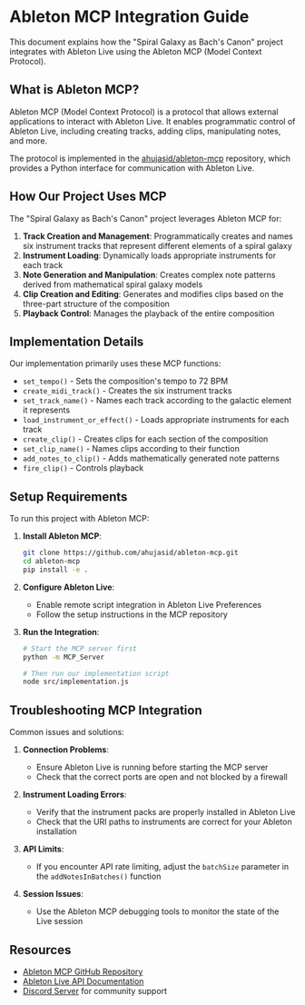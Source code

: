 # Ableton MCP Integration Guide

This document explains how the "Spiral Galaxy as Bach's Canon" project integrates with Ableton Live using the Ableton MCP (Model Context Protocol).

## What is Ableton MCP?

Ableton MCP (Model Context Protocol) is a protocol that allows external applications to interact with Ableton Live. It enables programmatic control of Ableton Live, including creating tracks, adding clips, manipulating notes, and more.

The protocol is implemented in the [ahujasid/ableton-mcp](https://github.com/ahujasid/ableton-mcp) repository, which provides a Python interface for communication with Ableton Live.

## How Our Project Uses MCP

The "Spiral Galaxy as Bach's Canon" project leverages Ableton MCP for:

1. **Track Creation and Management**: Programmatically creates and names six instrument tracks that represent different elements of a spiral galaxy
2. **Instrument Loading**: Dynamically loads appropriate instruments for each track
3. **Note Generation and Manipulation**: Creates complex note patterns derived from mathematical spiral galaxy models
4. **Clip Creation and Editing**: Generates and modifies clips based on the three-part structure of the composition
5. **Playback Control**: Manages the playback of the entire composition

## Implementation Details

Our implementation primarily uses these MCP functions:

- `set_tempo()` - Sets the composition's tempo to 72 BPM
- `create_midi_track()` - Creates the six instrument tracks
- `set_track_name()` - Names each track according to the galactic element it represents
- `load_instrument_or_effect()` - Loads appropriate instruments for each track
- `create_clip()` - Creates clips for each section of the composition
- `set_clip_name()` - Names clips according to their function
- `add_notes_to_clip()` - Adds mathematically generated note patterns
- `fire_clip()` - Controls playback

## Setup Requirements

To run this project with Ableton MCP:

1. **Install Ableton MCP**:
   ```bash
   git clone https://github.com/ahujasid/ableton-mcp.git
   cd ableton-mcp
   pip install -e .
   ```

2. **Configure Ableton Live**:
   - Enable remote script integration in Ableton Live Preferences
   - Follow the setup instructions in the MCP repository

3. **Run the Integration**:
   ```bash
   # Start the MCP server first
   python -m MCP_Server
   
   # Then run our implementation script
   node src/implementation.js
   ```

## Troubleshooting MCP Integration

Common issues and solutions:

1. **Connection Problems**:
   - Ensure Ableton Live is running before starting the MCP server
   - Check that the correct ports are open and not blocked by a firewall

2. **Instrument Loading Errors**:
   - Verify that the instrument packs are properly installed in Ableton Live
   - Check that the URI paths to instruments are correct for your Ableton installation

3. **API Limits**:
   - If you encounter API rate limiting, adjust the `batchSize` parameter in the `addNotesInBatches()` function

4. **Session Issues**:
   - Use the Ableton MCP debugging tools to monitor the state of the Live session

## Resources

- [Ableton MCP GitHub Repository](https://github.com/ahujasid/ableton-mcp)
- [Ableton Live API Documentation](https://docs.cycling74.com/max8/vignettes/live_object_model)
- [Discord Server](https://discord.gg/) for community support

